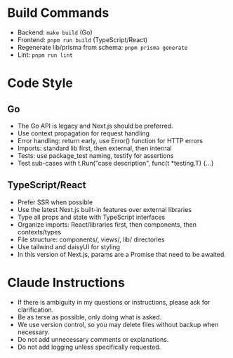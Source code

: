 # Build Commands
- Backend: `make build` (Go)
- Frontend: `pnpm run build` (TypeScript/React)
- Regenerate lib/prisma from schema: `pnpm prisma generate`
- Lint: `pnpm run lint`

# Code Style

## Go
- The Go API is legacy and Next.js should be preferred.
- Use context propagation for request handling
- Error handling: return early, use Error() function for HTTP errors
- Imports: standard lib first, then external, then internal
- Tests: use package_test naming, testify for assertions
- Test sub-cases with t.Run("case description", func(t *testing.T) {...}

## TypeScript/React
- Prefer SSR when possible
- Use the latest Next.js built-in features over external libraries
- Type all props and state with TypeScript interfaces
- Organize imports: React/libraries first, then components, then contexts/types
- File structure: components/, views/, lib/ directories
- Use tailwind and daisyUI for styling
- In this version of Next.js, params are a Promise that need to be awaited.

# Claude Instructions
- If there is ambiguity in my questions or instructions, please ask for clarification.
- Be as terse as possible, only doing what is asked.
- We use version control, so you may delete files without backup when necessary.
- Do not add unnecessary comments or explanations.
- Do not add logging unless specifically requested.
